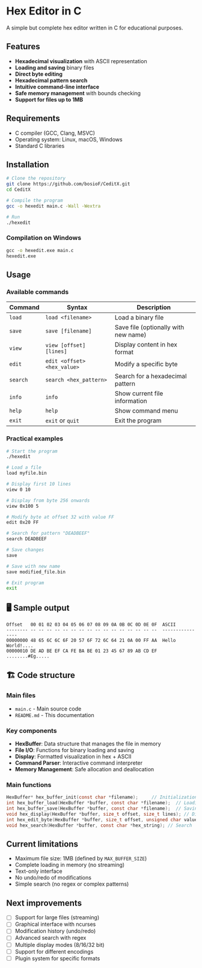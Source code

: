 # Hex Editor in C

A simple but complete hex editor written in C for educational purposes.

## Features

- **Hexadecimal visualization** with ASCII representation
- **Loading and saving** binary files
- **Direct byte editing**
- **Hexadecimal pattern search**
- **Intuitive command-line interface**
- **Safe memory management** with bounds checking
- **Support for files up to 1MB**

## Requirements

- C compiler (GCC, Clang, MSVC)
- Operating system: Linux, macOS, Windows
- Standard C libraries

## Installation

```bash
# Clone the repository
git clone https://github.com/bosioF/CeditX.git
cd CeditX

# Compile the program
gcc -o hexedit main.c -Wall -Wextra

# Run
./hexedit
```

### Compilation on Windows

```cmd
gcc -o hexedit.exe main.c
hexedit.exe
```

## Usage

### Available commands

| Command | Syntax | Description |
|---------|--------|-------------|
| `load` | `load <filename>` | Load a binary file |
| `save` | `save [filename]` | Save file (optionally with new name) |
| `view` | `view [offset] [lines]` | Display content in hex format |
| `edit` | `edit <offset> <hex_value>` | Modify a specific byte |
| `search` | `search <hex_pattern>` | Search for a hexadecimal pattern |
| `info` | `info` | Show current file information |
| `help` | `help` | Show command menu |
| `exit` | `exit` or `quit` | Exit the program |

### Practical examples

```bash
# Start the program
./hexedit

# Load a file
load myfile.bin

# Display first 10 lines
view 0 10

# Display from byte 256 onwards
view 0x100 5

# Modify byte at offset 32 with value FF
edit 0x20 FF

# Search for pattern "DEADBEEF"
search DEADBEEF

# Save changes
save

# Save with new name
save modified_file.bin

# Exit program
exit
```

## 🖥️ Sample output

```
Offset   00 01 02 03 04 05 06 07 08 09 0A 0B 0C 0D 0E 0F  ASCII
-------- -- -- -- -- -- -- -- -- -- -- -- -- -- -- -- --  ----------------
00000000 48 65 6C 6C 6F 20 57 6F 72 6C 64 21 0A 00 FF AA  Hello World!....
00000010 DE AD BE EF CA FE BA BE 01 23 45 67 89 AB CD EF  ........#Eg.....
```

## 🏗️ Code structure

### Main files

- `main.c` - Main source code
- `README.md` - This documentation

### Key components

- **HexBuffer**: Data structure that manages the file in memory
- **File I/O**: Functions for binary loading and saving
- **Display**: Formatted visualization in hex + ASCII
- **Command Parser**: Interactive command interpreter
- **Memory Management**: Safe allocation and deallocation

### Main functions

```c
HexBuffer* hex_buffer_init(const char *filename);     // Initialization
int hex_buffer_load(HexBuffer *buffer, const char *filename);  // Loading
int hex_buffer_save(HexBuffer *buffer, const char *filename);  // Saving
void hex_display(HexBuffer *buffer, size_t offset, size_t lines); // Display
int hex_edit_byte(HexBuffer *buffer, size_t offset, unsigned char value); // Edit
void hex_search(HexBuffer *buffer, const char *hex_string); // Search
```

## Current limitations

- Maximum file size: 1MB (defined by `MAX_BUFFER_SIZE`)
- Complete loading in memory (no streaming)
- Text-only interface
- No undo/redo of modifications
- Simple search (no regex or complex patterns)

## Next improvements

- [ ] Support for large files (streaming)
- [ ] Graphical interface with ncurses
- [ ] Modification history (undo/redo)
- [ ] Advanced search with regex
- [ ] Multiple display modes (8/16/32 bit)
- [ ] Support for different encodings
- [ ] Plugin system for specific formats
